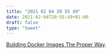 ```yaml
---
title: "2021 02 04 20 55 49"
date: 2021-02-04T20:55:49+01:00
draft: false
type: "tweet"
---
```

[Building Docker Images The Proper Way](https://martinheinz.dev/blog/42?utm_source=rss&utm_medium=referral&utm_campaign=blog_post_42).
